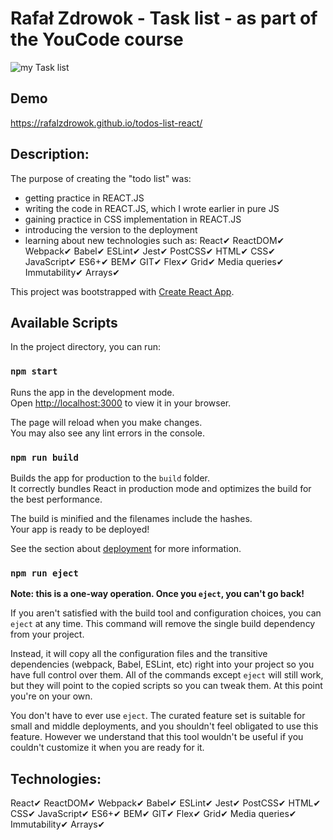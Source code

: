 # Rafał Zdrowok - Task list - as part of the YouCode course
![my Task list](https://github.com/RAFALZDROWOK/todos-list-react/blob/master/public/Tasks%20list.png?raw=true)

## Demo
 https://rafalzdrowok.github.io/todos-list-react/

## Description:
The purpose of creating the "todo list" was:
- getting practice in REACT.JS
- writing the code in REACT.JS, which I wrote earlier in pure JS
- gaining practice in CSS implementation in REACT.JS
- introducing the version to the deployment
- learning about new technologies such as:
React✔ ReactDOM✔ Webpack✔ Babel✔ ESLint✔ Jest✔ PostCSS✔ HTML✔ CSS✔ JavaScript✔ ES6+✔ BEM✔ GIT✔ Flex✔ Grid✔ Media queries✔ Immutability✔ Arrays✔

This project was bootstrapped with [Create React App](https://github.com/facebook/create-react-app).

## Available Scripts

In the project directory, you can run:

### `npm start`

Runs the app in the development mode.\
Open [http://localhost:3000](http://localhost:3000) to view it in your browser.

The page will reload when you make changes.\
You may also see any lint errors in the console.

### `npm run build`

Builds the app for production to the `build` folder.\
It correctly bundles React in production mode and optimizes the build for the best performance.

The build is minified and the filenames include the hashes.\
Your app is ready to be deployed!

See the section about [deployment](https://facebook.github.io/create-react-app/docs/deployment) for more information.

### `npm run eject`

**Note: this is a one-way operation. Once you `eject`, you can't go back!**

If you aren't satisfied with the build tool and configuration choices, you can `eject` at any time. This command will remove the single build dependency from your project.

Instead, it will copy all the configuration files and the transitive dependencies (webpack, Babel, ESLint, etc) right into your project so you have full control over them. All of the commands except `eject` will still work, but they will point to the copied scripts so you can tweak them. At this point you're on your own.

You don't have to ever use `eject`. The curated feature set is suitable for small and middle deployments, and you shouldn't feel obligated to use this feature. However we understand that this tool wouldn't be useful if you couldn't customize it when you are ready for it.

## Technologies: 
React✔
ReactDOM✔ 
Webpack✔ 
Babel✔ 
ESLint✔ 
Jest✔ 
PostCSS✔ 
HTML✔
CSS✔
JavaScript✔
ES6+✔
BEM✔
GIT✔
Flex✔
Grid✔
Media queries✔
Immutability✔
Arrays✔